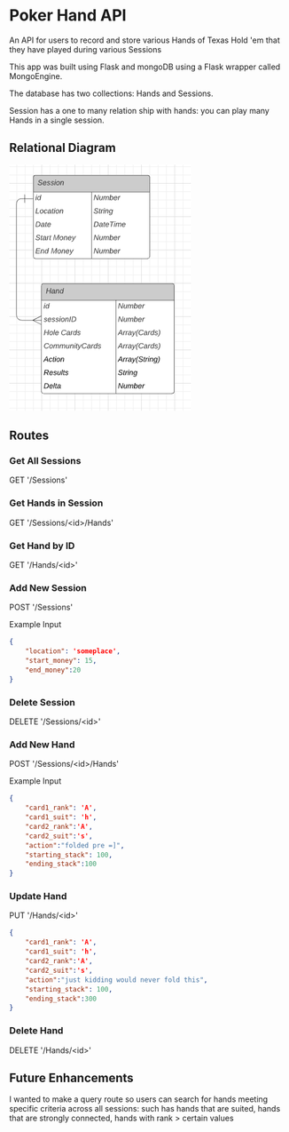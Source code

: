 # Poker Hand API
An API for users to record and store various Hands of Texas Hold 'em that they have played during various Sessions

This app was built using Flask and mongoDB using a Flask wrapper called MongoEngine.

The database has two collections: Hands and Sessions.

Session has a one to many relation ship with hands: you can play many Hands in a single session.

## Relational Diagram
![Diagram](resources/ERD.png)
## Routes

### Get All Sessions
GET '/Sessions'

### Get Hands in Session
GET '/Sessions/\<id\>/Hands'

### Get Hand by ID
GET '/Hands/\<id\>'

### Add New Session
POST '/Sessions'

Example Input
``` json
{
    "location": 'someplace',
    "start_money": 15,
    "end_money":20
}
```

### Delete Session
DELETE '/Sessions/\<id\>'

### Add New Hand
POST '/Sessions/\<id\>/Hands'

Example Input
``` json
{
    "card1_rank": 'A',
    "card1_suit": 'h',
    "card2_rank":'A',
    "card2_suit":'s',
    "action":"folded pre =]",
    "starting_stack": 100,
    "ending_stack":100
}
```

### Update Hand
PUT '/Hands/\<id\>'
``` json
{
    "card1_rank": 'A',
    "card1_suit": 'h',
    "card2_rank":'A',
    "card2_suit":'s',
    "action":"just kidding would never fold this",
    "starting_stack": 100,
    "ending_stack":300
}
```

### Delete Hand
DELETE '/Hands/\<id\>'

## Future Enhancements
I wanted to make a query route so users can search for hands meeting specific criteria across all sessions: such has hands that are suited, hands that are strongly connected, hands with rank > certain values
